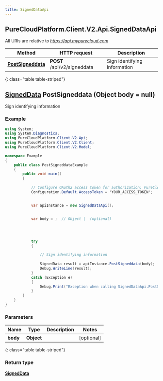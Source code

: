 ```yaml
---
title: SignedDataApi
---
```

## PureCloudPlatform.Client.V2.Api.SignedDataApi

All URIs are relative to *https://api.mypurecloud.com*

| Method | HTTP request | Description |
| ------------- | ------------- | ------------- |
| [**PostSigneddata**](SignedDataApi.html#postsigneddata) | **POST** /api/v2/signeddata | Sign identifying information |
{: class="table table-striped"}

<a name="postsigneddata"></a>

## [**SignedData**](SignedData.html) PostSigneddata (Object body = null)

Sign identifying information



### Example
~~~csharp
using System;
using System.Diagnostics;
using PureCloudPlatform.Client.V2.Api;
using PureCloudPlatform.Client.V2.Client;
using PureCloudPlatform.Client.V2.Model;

namespace Example
{
    public class PostSigneddataExample
    {
        public void main()
        {
            
            // Configure OAuth2 access token for authorization: PureCloud Auth
            Configuration.Default.AccessToken = 'YOUR_ACCESS_TOKEN';
            

            var apiInstance = new SignedDataApi();
            
            
            var body = ;  // Object |  (optional) 
            
            
            

            try
            {
                
                // Sign identifying information
                
                SignedData result = apiInstance.PostSigneddata(body);
                Debug.WriteLine(result);
            }
            catch (Exception e)
            {
                Debug.Print("Exception when calling SignedDataApi.PostSigneddata: " + e.Message );
            }
        }
    }
}
~~~

### Parameters


|Name | Type | Description  | Notes |
|------------- | ------------- | ------------- | -------------|
| **body** | **Object**|  | [optional]  |
{: class="table table-striped"}

### Return type

[**SignedData**](SignedData.html)

